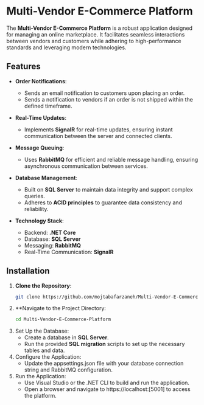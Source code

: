 # Multi-Vendor E-Commerce Platform

The **Multi-Vendor E-Commerce Platform** is a robust application designed for managing an online marketplace. It facilitates seamless interactions between vendors and customers while adhering to high-performance standards and leveraging modern technologies.  

## Features  

- **Order Notifications**:  
  - Sends an email notification to customers upon placing an order.  
  - Sends a notification to vendors if an order is not shipped within the defined timeframe.  

- **Real-Time Updates**:  
  - Implements **SignalR** for real-time updates, ensuring instant communication between the server and connected clients.  

- **Message Queuing**:  
  - Uses **RabbitMQ** for efficient and reliable message handling, ensuring asynchronous communication between services.  

- **Database Management**:  
  - Built on **SQL Server** to maintain data integrity and support complex queries.  
  - Adheres to **ACID principles** to guarantee data consistency and reliability.  

- **Technology Stack**:  
  - Backend: **.NET Core**  
  - Database: **SQL Server**  
  - Messaging: **RabbitMQ**  
  - Real-Time Communication: **SignalR**  

## Installation  

1. **Clone the Repository**:  
   ```bash
   git clone https://github.com/mojtabafarzaneh/Multi-Vendor-E-Commerce-Platform.git
   ```
2. **Navigate to the Project Directory:
   ```bash
   cd Multi-Vendor-E-Commerce-Platform
   ```
3. Set Up the Database:
   - Create a database in **SQL Server**.
   - Run the provided **SQL migration** scripts to set up the necessary tables and data.
4. Configure the Application:
   - Update the appsettings.json file with your database connection string and RabbitMQ configuration.
5. Run the Application:
   - Use Visual Studio or the .NET CLI to build and run the application.
   - Open a browser and navigate to https://localhost:[5001] to access the platform.




